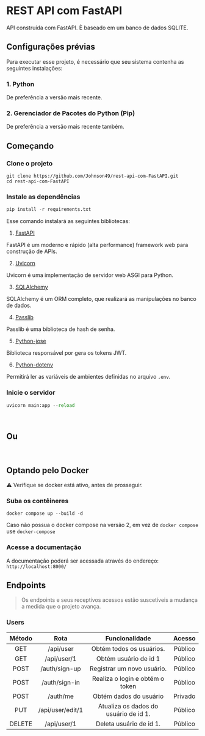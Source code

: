 # REST API com FastAPI

API construída com FastAPI. È baseado em um banco de dados SQLITE.

## Configurações prévias

Para executar esse projeto, é necessário que seu sistema contenha as seguintes instalações:

### 1. Python

De preferência a versão mais recente.

### 2. Gerenciador de Pacotes do Python (Pip)

De preferência a versão mais recente também.

## Começando

### Clone o projeto

```shell
git clone https://github.com/Johnson49/rest-api-com-FastAPI.git
cd rest-api-com-FastAPI
```

### Instale as dependências

```python
pip install -r requirements.txt
```

Esse comando instalará as seguintes bibliotecas:

1. [FastAPI](https://fastapi.tiangolo.com)

FastAPI é um moderno e rápido (alta performance) framework web para construção de APIs.

2. [Uvicorn](https://www.uvicorn.org)

Uvicorn é uma implementação de servidor web ASGI para Python.

3. [SQLAlchemy](https://www.sqlalchemy.org)

SQLAlchemy é um ORM completo, que realizará as manipulações no banco de dados.

4. [Passlib](https://passlib.readthedocs.io/en/stable/)

Passlib é uma biblioteca de hash de senha.

5. [Python-jose](https://python-jose.readthedocs.io/en/latest/)

Biblioteca responsável por gera os tokens JWT.

6. [Python-dotenv](https://pypi.org/project/python-dotenv/)

Permitirá ler as variáveis de ambientes definidas no arquivo `.env`.

### Inicie o servidor

```python
uvicorn main:app --reload
```

<br>

## Ou

<br>

## Optando pelo Docker  

:warning: Verifique se docker está ativo, antes de prosseguir.

### Suba os contêineres

```shell
docker compose up --build -d
```

Caso não possua o docker compose na versão 2, em vez de `docker compose` use `docker-compose`

### Acesse a documentação

A documentação poderá ser acessada através do endereço: `http://localhost:8000/`
## Endpoints

> Os endpoints e seus receptivos acessos estão suscetíveis a mudança a medida que o projeto avança.

### Users

|Método|Rota| Funcionalidade| Acesso |
|:-------:|:-----:|:------:|:------:|
|GET | /api/user | Obtém todos os usuários. | Público |
|GET |  /api/user/1 | Obtém usuário de id 1| Público |
|POST | /auth/sign-up | Registrar um novo usuário. | Público |
|POST | /auth/sign-in | Realiza o login e obtém o token | Público |
|POST | /auth/me | Obtém dados do usuário | Privado |
| PUT | /api/user/edit/1| Atualiza os dados do usuário de id 1.| Público |
| DELETE | /api/user/1 | Deleta usuário de id 1. | Público |
